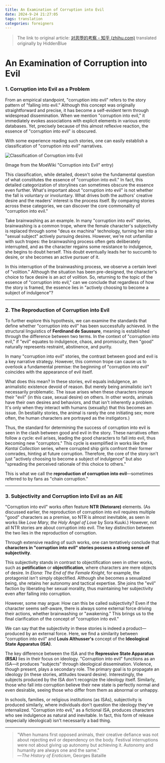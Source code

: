 ```yaml
---
title: An Examination of Corruption into Evil
date: 2024-9-24 21:27:05
tags: translation
categories: foreigners
---
```


> The link to original article: [对恶堕的考察 - 知乎 (zhihu.com)](https://zhuanlan.zhihu.com/p/47862411)
> translated originally by HiddenBlue

# An Examination of Corruption into Evil

### 1. Corruption into Evil as a Problem

From an empirical standpoint, "corruption into evil" refers to the story pattern of "falling into evil." Although this concept was originally straightforward and precise, it has become a self-evident term through widespread dissemination. When we mention "corruption into evil," it immediately evokes associations with explicit elements in various erotic databases. Yet, precisely because of this almost reflexive reaction, the essence of "corruption into evil" is obscured.

With some experience reading such stories, one can easily establish a classification of "corruption into evil" narratives.

![Classification of Corruption into Evil](https://pic2.zhimg.com/v2-1ed4a3ba2118066a8cc4d20316a9c3b9.webp)

(Image from the MoeWiki "Corruption into Evil" entry)

This classification, while detailed, doesn't solve the fundamental question of what constitutes the essence of "corruption into evil." In fact, this detailed categorization of storylines can sometimes obscure the essence even further. What's important about "corruption into evil" is not whether the fall is voluntary or involuntary. What drives both the authors' creative desire and the readers' interest is the process itself. By comparing stories across these categories, we can discover the core commonality of "corruption into evil."

Take brainwashing as an example. In many "corruption into evil" stories, brainwashing is a common trope, where the female character's subjectivity is replaced through some "deus ex machina" technology, turning her into a "sexual subject" actively pursuing desires. However, we're not unfamiliar with such tropes: the brainwashing process often gets deliberately interrupted, and as the character regains some resistance to indulgence, she begins to doubt herself. This doubt eventually leads her to succumb to desire, or she becomes an active pursuer of it.

In this interruption of the brainwashing process, we observe a certain level of "volition." Although the situation has been pre-designed, the character's choice to face desire is an act of volition. So, returning to the topic of the essence of "corruption into evil," can we conclude that regardless of how the story is framed, the essence lies in "actively choosing to become a subject of indulgence"?

---

### 2. The Reproduction of Corruption into Evil

To further explore this hypothesis, we can examine the standards that define whether "corruption into evil" has been successfully achieved. In the structural linguistics of **Ferdinand de Saussure**, meaning is established through the difference between two terms. In the context of "corruption into evil," if "evil" equates to indulgence, chaos, and promiscuity, then "good" naturally represents restraint, abstinence, and purity.

In many "corruption into evil" stories, the contrast between good and evil is a key narrative strategy. However, this common trope can cause us to overlook a fundamental premise: the beginning of "corruption into evil" coincides with the appearance of evil itself.

What does this mean? In these stories, evil equals indulgence, an animalistic existence devoid of reason. But merely being animalistic isn't necessarily problematic. The issue arises when these characters impose their "evil" (in this case, sexual desire) on others. In other words, animals have their own desires and behaviors, and that isn't inherently a problem. It's only when they interact with humans (sexually) that this becomes an issue. (In bestiality stories, the animal is rarely the one initiating sex; more often, the human characters are portrayed as the instigators.)

Thus, the standard for determining the success of corruption into evil is seen in the clash between good and evil in the story. These narratives often follow a cycle: evil arises, leading the good characters to fall into evil, thus becoming new "corruptors." This cycle is exemplified in works like the *Kantai Collection* series, where corrupted ship girls confront their former comrades, hinting at future corruption. Therefore, the core of the story isn't just "actively choosing to become a subject of indulgence" but also "spreading the perceived rationale of this choice to others."

This is what we call the **reproduction of corruption into evil**—sometimes referred to by fans as "chain corruption."

---

### 3. Subjectivity and Corruption into Evil as an AIE

"Corruption into evil" works often feature **NTR (Netorare)** elements. (As discussed earlier, the reproduction of corruption into evil requires multiple "good" characters as a premise, so NTR is almost inevitable, as seen in works like *Love Mary, the Holy Angel of Love* by Sora Kuuki.) However, not all NTR stories are about corruption into evil. The key distinction between the two lies in the reproduction of corruption.

Through extensive reading of such works, one can tentatively conclude that **characters in "corruption into evil" stories possess a strong sense of subjectivity**.

This subjectivity stands in contrast to objectification seen in other works, such as **petification** or **objectification**, where characters are mere objects of desire. In *Elona: The End of the Female Knight*, for example, the protagonist isn't simply objectified. Although she becomes a sexualized being, she retains her autonomy and tactical expertise. She joins the "evil" faction by liberating her sexual morality, thus maintaining her subjectivity even after falling into corruption.

However, some may argue: How can this be called subjectivity? Even if the character seems self-aware, there is always some external force driving their actions, whether brainwashing or "awakening." This brings us to the final clarification of the concept of "corruption into evil."

We can say that the subjectivity in these stories is indeed a product—produced by an external force. Here, we find a similarity between "corruption into evil" and **Louis Althusser's** concept of the **Ideological State Apparatus (ISA)**.

The key difference between the ISA and the **Repressive State Apparatus (RSA)** lies in their focus on ideology. "Corruption into evil" functions as an ISA—it produces "subjects" through ideological dissemination. Violence, though present, plays a secondary role. The primary goal is to propagate an ideology (in these stories, attitudes toward desire). Interestingly, the subjects produced by the ISA don't recognize the ideology itself. Similarly, those who fall into corruption believe their new state is perfectly normal and even desirable, seeing those who differ from them as abnormal or unhappy.

In schools, families, or religious institutions (as ISAs), subjectivity is produced similarly, where individuals don't question the ideology they've internalized. "Corruption into evil," as a fictional ISA, produces characters who see indulgence as natural and inevitable. In fact, this form of release (especially ideological) isn't necessarily a bad thing.

---

> "When humans first opposed animals, their creative defiance was not about rejecting evil or dependency on the body. Festival interruptions were not about giving up autonomy but achieving it. Autonomy and humanity are always one and the same."  
> —*The History of Eroticism*, Georges Bataille

